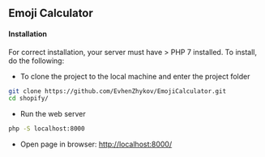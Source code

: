 ## Emoji Calculator

#### Installation

For correct installation, your server must have > PHP 7 installed.
To install, do the following:

- To clone the project to the local machine and enter the project folder
```bash
git clone https://github.com/EvhenZhykov/EmojiCalculator.git
cd shopify/
```
- Run the web server
```bash
php -S localhost:8000
```
- Open page in browser: [http://localhost:8000/](http://localhost:8000/)
